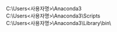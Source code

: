 C:\Users\<사용자명>\Anaconda3\
C:\Users\<사용자명>\Anaconda3\Scripts\
C:\Users\<사용자명>\Anaconda3\Library\bin\